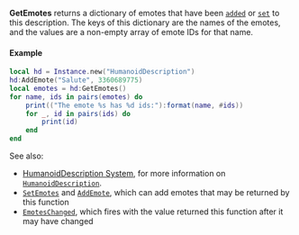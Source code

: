 **GetEmotes** returns a dictionary of emotes that have been
[`added`](https://create.roblox.com/docs/reference/engine/classes/HumanoidDescription#AddEmote) or
[`set`](https://create.roblox.com/docs/reference/engine/classes/HumanoidDescription#SetEmotes) to this description. The keys
of this dictionary are the names of the emotes, and the values are a
non-empty array of emote IDs for that name.
#### Example
```lua
local hd = Instance.new("HumanoidDescription")
hd:AddEmote("Salute", 3360689775)
local emotes = hd:GetEmotes()
for name, ids in pairs(emotes) do
    print(("The emote %s has %d ids:"):format(name, #ids))
    for _, id in pairs(ids) do
        print(id)
    end
end
```

See also:

- [HumanoidDescription System](https://create.roblox.com/docs/characters/appearance#humanoiddescription),
for more information on [`HumanoidDescription`](https://create.roblox.com/docs/reference/engine/classes/HumanoidDescription).
- [`SetEmotes`](https://create.roblox.com/docs/reference/engine/classes/HumanoidDescription#SetEmotes) and
[`AddEmote`](https://create.roblox.com/docs/reference/engine/classes/HumanoidDescription#AddEmote), which can add emotes
that may be returned by this function
- [`EmotesChanged`](https://create.roblox.com/docs/reference/engine/classes/HumanoidDescription#EmotesChanged), which fires
with the value returned this function after it may have changed
